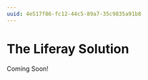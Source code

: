 ```yaml
---
uuid: 4e517f86-fc12-44c5-89a7-35c9835a91b8
---
```

# The Liferay Solution

Coming Soon!

<!-- Up Next: [Building Clarity on Liferay](./building-clarity-on-liferay.md) -->
